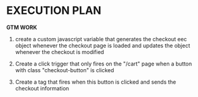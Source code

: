 # EXECUTION PLAN

**GTM WORK**
1. create a custom javascript variable that generates the checkout eec object whenever the checkout page is loaded and updates the object whenever the checkout is modified

2. Create a click trigger that only fires on the "/cart" page when a button with class "checkout-button" is clicked

3. Create a tag that fires when this button is clicked and sends the checkout information


